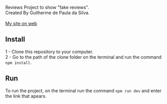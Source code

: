 Reviews
Project to show "fake reviews". <br/>
Created By Guilherme de Paula da Silva. <br/><br/>
[My site on web](https://guilherme-reviews.web.app/)

## Install
1 - Clone this repository to your computer.<br/>
2 - Go to the path of the clone folder on the terminal and run the command `npm install`. <br/>
## Run
To run the project, on the terminal run the command `npm run dev` and enter the link that apears.